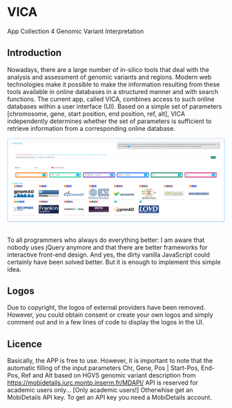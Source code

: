 # VICA
App Collection 4 Genomic Variant Interpretation
## Introduction
Nowadays, there are a large number of in-silico tools that deal with the analysis and assessment of genomic variants and regions.
Modern web technologies make it possible to make the information resulting from these tools available in online databases in a structured manner and with search functions.
The current app, called VICA, combines access to such online databases within a user interface (UI).
Based on a simple set of parameters [chromosome, gene, start position, end position, ref, alt], VICA independently determines whether the set of parameters is sufficient to retrieve information from a corresponding online database.

![Image of Yaktocat](README/vica.png)

##
To all programmers who always do everything better: I am aware that nobody uses jQuery anymore and that there are better frameworks for interactive front-end design. And yes, the dirty vanilla JavaScript could certainly have been solved better. But it is enough to implement this simple idea.
## Logos
Due to copyright, the logos of external providers have been removed. However, you could obtain consent or create your own logos and simply comment out and in a few lines of code to display the logos in the UI.
## Licence
Basically, the APP is free to use. However, it is important to note that the automatic filling of the input parameters Chr, Gene, Pos | Start-Pos, End-Pos, Ref and Alt based on HGVS genomic variant description from https://mobidetails.iurc.montp.inserm.fr/MDAPI/ API is reserved for academic users only... [Only academic users!] Otherwhise get an MobiDetails API key. To get an API key you need a MobiDetails account.



